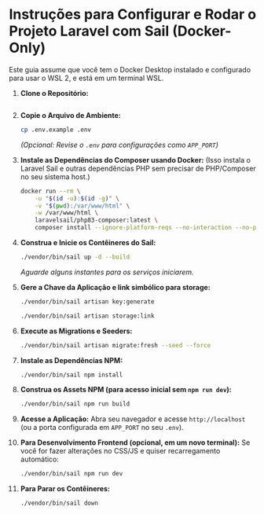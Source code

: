 # Instruções para Configurar e Rodar o Projeto Laravel com Sail (Docker-Only)

Este guia assume que você tem o Docker Desktop instalado e configurado para usar o WSL 2, e está em um terminal WSL.

1.  **Clone o Repositório:**
    ```bash
    ```

2.  **Copie o Arquivo de Ambiente:**
    ```bash
    cp .env.example .env
    ```
    *(Opcional: Revise o `.env` para configurações como `APP_PORT`)*

3.  **Instale as Dependências do Composer usando Docker:**
    (Isso instala o Laravel Sail e outras dependências PHP sem precisar de PHP/Composer no seu sistema host.)
    ```bash
    docker run --rm \
        -u "$(id -u):$(id -g)" \
        -v "$(pwd):/var/www/html" \
        -w /var/www/html \
        laravelsail/php83-composer:latest \
        composer install --ignore-platform-reqs --no-interaction --no-plugins --no-scripts --prefer-dist
    ```

4.  **Construa e Inicie os Contêineres do Sail:**
    ```bash
    ./vendor/bin/sail up -d --build
    ```
    *Aguarde alguns instantes para os serviços iniciarem.*

5.  **Gere a Chave da Aplicação e link simbólico para storage:**
    ```bash
    ./vendor/bin/sail artisan key:generate
    
    ./vendor/bin/sail artisan storage:link
    ```

6.  **Execute as Migrations e Seeders:**
    ```bash
    ./vendor/bin/sail artisan migrate:fresh --seed --force
    ```

7.  **Instale as Dependências NPM:**
    ```bash
    ./vendor/bin/sail npm install
    ```

8.  **Construa os Assets NPM (para acesso inicial sem `npm run dev`):**
    ```bash
    ./vendor/bin/sail npm run build
    ```

9.  **Acesse a Aplicação:**
    Abra seu navegador e acesse `http://localhost` (ou a porta configurada em `APP_PORT` no seu `.env`).

10. **Para Desenvolvimento Frontend (opcional, em um novo terminal):**
    Se você for fazer alterações no CSS/JS e quiser recarregamento automático:
    ```bash
    ./vendor/bin/sail npm run dev
    ```

11. **Para Parar os Contêineres:**
    ```bash
    ./vendor/bin/sail down
    ```
